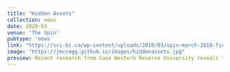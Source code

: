 ```yaml
---
title: "Hidden Assets"
collection: news
date: 2020-03
venue: 'The Spin'
pubtype: 'news'
link: "https://sci-bc.ca/wp-content/uploads/2018/03/spin-march-2018-final-for-web-1.pdf#page=30"
image: "https://jmcregg.github.io/images/hiddenassets.jpg"
preview: Recent research from Case Western Reserve University reveals the spinal cord may have the ability to control breathing all by itself, without a connection to the brain...
---
```

